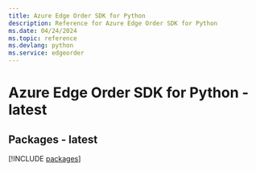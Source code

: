 ```yaml
---
title: Azure Edge Order SDK for Python
description: Reference for Azure Edge Order SDK for Python
ms.date: 04/24/2024
ms.topic: reference
ms.devlang: python
ms.service: edgeorder
---
```

# Azure Edge Order SDK for Python - latest
## Packages - latest
[!INCLUDE [packages](edge-order-index.md)]